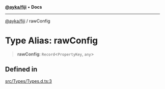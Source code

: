[**@ayka/fiji**](../README.md) • **Docs**

***

[@ayka/fiji](../globals.md) / rawConfig

# Type Alias: rawConfig

> **rawConfig**: `Record`\<`PropertyKey`, `any`\>

## Defined in

[src/Types/Types.d.ts:3](https://github.com/AndreyMork/fiji/blob/fde791600000fa1e2ba950f5f939a73281ac49cc/src/Types/Types.d.ts#L3)
